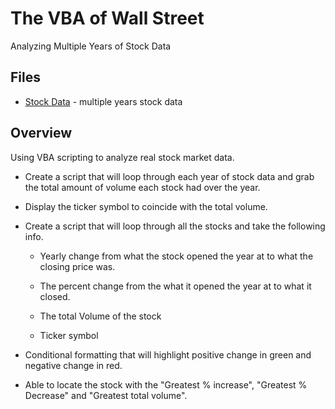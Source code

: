 # The VBA of Wall Street 
Analyzing Multiple Years of Stock Data

## Files

* [Stock Data](Multiple_year_stock_data.xlsx) - multiple years stock data

## Overview
Using VBA scripting to analyze real stock market data.

* Create a script that will loop through each year of stock data and grab the total amount of volume each stock had over the year.

* Display the ticker symbol to coincide with the total volume.

* Create a script that will loop through all the stocks and take the following info.

  * Yearly change from what the stock opened the year at to what the closing price was.

  * The percent change from the what it opened the year at to what it closed.

  * The total Volume of the stock

  * Ticker symbol

* Conditional formatting that will highlight positive change in green and negative change in red.

* Able to locate the stock with the "Greatest % increase", "Greatest % Decrease" and "Greatest total volume".


